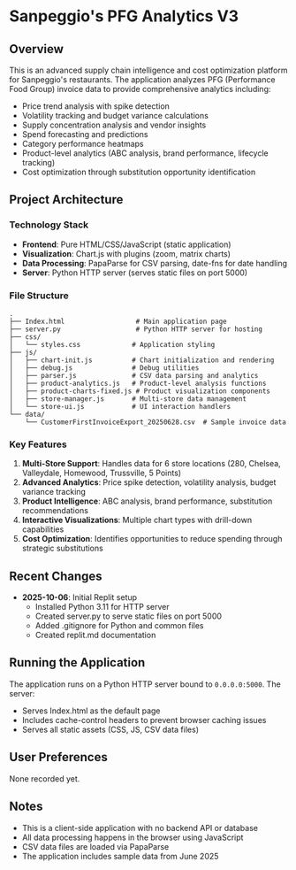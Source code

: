 # Sanpeggio's PFG Analytics V3

## Overview
This is an advanced supply chain intelligence and cost optimization platform for Sanpeggio's restaurants. The application analyzes PFG (Performance Food Group) invoice data to provide comprehensive analytics including:

- Price trend analysis with spike detection
- Volatility tracking and budget variance calculations
- Supply concentration analysis and vendor insights
- Spend forecasting and predictions
- Category performance heatmaps
- Product-level analytics (ABC analysis, brand performance, lifecycle tracking)
- Cost optimization through substitution opportunity identification

## Project Architecture

### Technology Stack
- **Frontend**: Pure HTML/CSS/JavaScript (static application)
- **Visualization**: Chart.js with plugins (zoom, matrix charts)
- **Data Processing**: PapaParse for CSV parsing, date-fns for date handling
- **Server**: Python HTTP server (serves static files on port 5000)

### File Structure
```
.
├── Index.html                  # Main application page
├── server.py                   # Python HTTP server for hosting
├── css/
│   └── styles.css             # Application styling
├── js/
│   ├── chart-init.js          # Chart initialization and rendering
│   ├── debug.js               # Debug utilities
│   ├── parser.js              # CSV data parsing and analytics
│   ├── product-analytics.js   # Product-level analysis functions
│   ├── product-charts-fixed.js # Product visualization components
│   ├── store-manager.js       # Multi-store data management
│   └── store-ui.js            # UI interaction handlers
└── data/
    └── CustomerFirstInvoiceExport_20250628.csv  # Sample invoice data
```

### Key Features
1. **Multi-Store Support**: Handles data for 6 store locations (280, Chelsea, Valleydale, Homewood, Trussville, 5 Points)
2. **Advanced Analytics**: Price spike detection, volatility analysis, budget variance tracking
3. **Product Intelligence**: ABC analysis, brand performance, substitution recommendations
4. **Interactive Visualizations**: Multiple chart types with drill-down capabilities
5. **Cost Optimization**: Identifies opportunities to reduce spending through strategic substitutions

## Recent Changes
- **2025-10-06**: Initial Replit setup
  - Installed Python 3.11 for HTTP server
  - Created server.py to serve static files on port 5000
  - Added .gitignore for Python and common files
  - Created replit.md documentation

## Running the Application
The application runs on a Python HTTP server bound to `0.0.0.0:5000`. The server:
- Serves Index.html as the default page
- Includes cache-control headers to prevent browser caching issues
- Serves all static assets (CSS, JS, CSV data files)

## User Preferences
None recorded yet.

## Notes
- This is a client-side application with no backend API or database
- All data processing happens in the browser using JavaScript
- CSV data files are loaded via PapaParse
- The application includes sample data from June 2025
